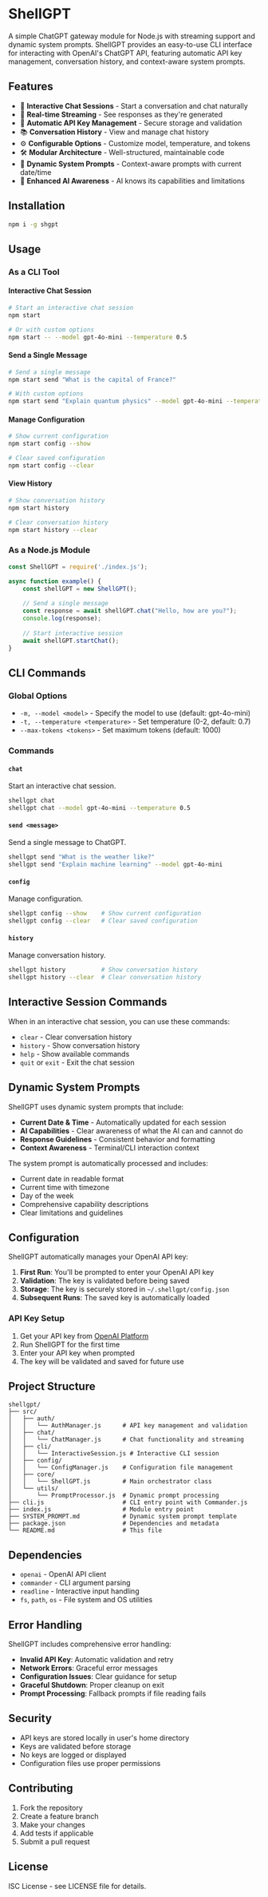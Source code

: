 # ShellGPT

A simple ChatGPT gateway module for Node.js with streaming support and dynamic system prompts. ShellGPT provides an easy-to-use CLI interface for interacting with OpenAI's ChatGPT API, featuring automatic API key management, conversation history, and context-aware system prompts.

## Features

- 🤖 **Interactive Chat Sessions** - Start a conversation and chat naturally
- 📡 **Real-time Streaming** - See responses as they're generated
- 🔑 **Automatic API Key Management** - Secure storage and validation
- 📚 **Conversation History** - View and manage chat history
- ⚙️ **Configurable Options** - Customize model, temperature, and tokens
- 🛠️ **Modular Architecture** - Well-structured, maintainable code
- 📅 **Dynamic System Prompts** - Context-aware prompts with current date/time
- 🧠 **Enhanced AI Awareness** - AI knows its capabilities and limitations

## Installation

```bash
npm i -g shgpt
```

## Usage

### As a CLI Tool

#### Interactive Chat Session
```bash
# Start an interactive chat session
npm start

# Or with custom options
npm start -- --model gpt-4o-mini --temperature 0.5
```

#### Send a Single Message
```bash
# Send a single message
npm start send "What is the capital of France?"

# With custom options
npm start send "Explain quantum physics" --model gpt-4o-mini --temperature 0.3
```

#### Manage Configuration
```bash
# Show current configuration
npm start config --show

# Clear saved configuration
npm start config --clear
```

#### View History
```bash
# Show conversation history
npm start history

# Clear conversation history
npm start history --clear
```

### As a Node.js Module

```javascript
const ShellGPT = require('./index.js');

async function example() {
    const shellGPT = new ShellGPT();
    
    // Send a single message
    const response = await shellGPT.chat("Hello, how are you?");
    console.log(response);
    
    // Start interactive session
    await shellGPT.startChat();
}
```

## CLI Commands

### Global Options
- `-m, --model <model>` - Specify the model to use (default: gpt-4o-mini)
- `-t, --temperature <temperature>` - Set temperature (0-2, default: 0.7)
- `--max-tokens <tokens>` - Set maximum tokens (default: 1000)

### Commands

#### `chat`
Start an interactive chat session.

```bash
shellgpt chat
shellgpt chat --model gpt-4o-mini --temperature 0.5
```

#### `send <message>`
Send a single message to ChatGPT.

```bash
shellgpt send "What is the weather like?"
shellgpt send "Explain machine learning" --model gpt-4o-mini
```

#### `config`
Manage configuration.

```bash
shellgpt config --show    # Show current configuration
shellgpt config --clear   # Clear saved configuration
```

#### `history`
Manage conversation history.

```bash
shellgpt history          # Show conversation history
shellgpt history --clear  # Clear conversation history
```

## Interactive Session Commands

When in an interactive chat session, you can use these commands:

- `clear` - Clear conversation history
- `history` - Show conversation history
- `help` - Show available commands
- `quit` or `exit` - Exit the chat session

## Dynamic System Prompts

ShellGPT uses dynamic system prompts that include:

- **Current Date & Time** - Automatically updated for each session
- **AI Capabilities** - Clear awareness of what the AI can and cannot do
- **Response Guidelines** - Consistent behavior and formatting
- **Context Awareness** - Terminal/CLI interaction context

The system prompt is automatically processed and includes:
- Current date in readable format
- Current time with timezone
- Day of the week
- Comprehensive capability descriptions
- Clear limitations and guidelines

## Configuration

ShellGPT automatically manages your OpenAI API key:

1. **First Run**: You'll be prompted to enter your OpenAI API key
2. **Validation**: The key is validated before being saved
3. **Storage**: The key is securely stored in `~/.shellgpt/config.json`
4. **Subsequent Runs**: The saved key is automatically loaded

### API Key Setup

1. Get your API key from [OpenAI Platform](https://platform.openai.com/api-keys)
2. Run ShellGPT for the first time
3. Enter your API key when prompted
4. The key will be validated and saved for future use

## Project Structure

```
shellgpt/
├── src/
│   ├── auth/
│   │   └── AuthManager.js      # API key management and validation
│   ├── chat/
│   │   └── ChatManager.js      # Chat functionality and streaming
│   ├── cli/
│   │   └── InteractiveSession.js # Interactive CLI session
│   ├── config/
│   │   └── ConfigManager.js    # Configuration file management
│   ├── core/
│   │   └── ShellGPT.js         # Main orchestrator class
│   └── utils/
│       └── PromptProcessor.js  # Dynamic prompt processing
├── cli.js                      # CLI entry point with Commander.js
├── index.js                    # Module entry point
├── SYSTEM_PROMPT.md            # Dynamic system prompt template
├── package.json                # Dependencies and metadata
└── README.md                   # This file
```

## Dependencies

- `openai` - OpenAI API client
- `commander` - CLI argument parsing
- `readline` - Interactive input handling
- `fs`, `path`, `os` - File system and OS utilities

## Error Handling

ShellGPT includes comprehensive error handling:

- **Invalid API Key**: Automatic validation and retry
- **Network Errors**: Graceful error messages
- **Configuration Issues**: Clear guidance for setup
- **Graceful Shutdown**: Proper cleanup on exit
- **Prompt Processing**: Fallback prompts if file reading fails

## Security

- API keys are stored locally in user's home directory
- Keys are validated before storage
- No keys are logged or displayed
- Configuration files use proper permissions

## Contributing

1. Fork the repository
2. Create a feature branch
3. Make your changes
4. Add tests if applicable
5. Submit a pull request

## License

ISC License - see LICENSE file for details. 